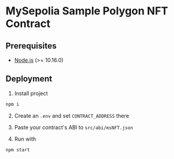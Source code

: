 # MySepolia Sample Polygon NFT Contract

## Prerequisites

- [Node.js](https://nodejs.org/en/) (>= 10.16.0)

## Deployment

1. Install project

```bash
npm i
```

2. Create an `.env` and set `CONTRACT_ADDRESS` there

3. Paste your contract's ABI to `src/abi/msNFT.json`

3. Run with

```bash
npm start
```
